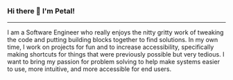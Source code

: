 ### Hi there 👋 I'm Petal! 
---
I am a Software Engineer who really enjoys the nitty gritty work of tweaking the code and putting building blocks together to find solutions. In my own time, I work on projects for fun and to increase accessibility, specifically making shortcuts for things that were previously possible but very tedious. I want to bring my passion for problem solving to help make systems easier to use, more intuitive, and more accessible for end users.

<!--
**rladenson/rladenson** is a ✨ _special_ ✨ repository because its `README.md` (this file) appears on your GitHub profile.

Here are some ideas to get you started:

- 🔭 I’m currently working on ...
- 🌱 I’m currently learning ...
- 👯 I’m looking to collaborate on ...
- 🤔 I’m looking for help with ...
- 💬 Ask me about ...
- 📫 How to reach me: ...
- 😄 Pronouns: ...
- ⚡ Fun fact: ...
-->
